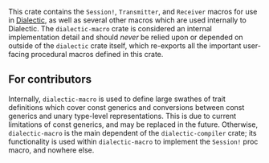 This crate contains the `Session!`, `Transmitter`, and `Receiver` macros for use in [Dialectic](https://crates.io/crates/dialectic), as
well as several other macros which are used internally to Dialectic. The `dialectic-macro` crate is
considered an internal implementation detail and should *never* be relied upon or depended on
outside of the `dialectic` crate itself, which re-exports all the important user-facing procedural
macros defined in this crate.

## For contributors

Internally, `dialectic-macro` is used to define large swathes of trait definitions which cover const
generics and conversions between const generics and unary type-level representations. This is due to
current limitations of const generics, and may be replaced in the future. Otherwise,
`dialectic-macro` is the main dependent of the `dialectic-compiler` crate; its functionality is used
within `dialectic-macro` to implement the `Session!` proc macro, and nowhere else.

